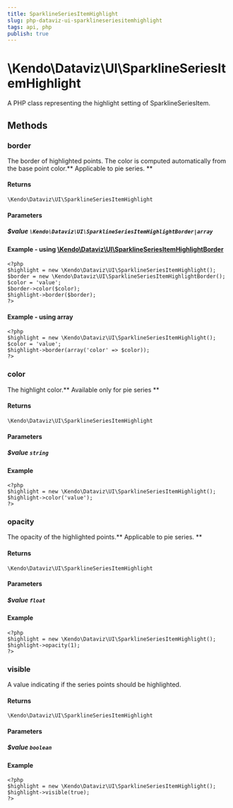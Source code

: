 ```yaml
---
title: SparklineSeriesItemHighlight
slug: php-dataviz-ui-sparklineseriesitemhighlight
tags: api, php
publish: true
---
```


# \Kendo\Dataviz\UI\SparklineSeriesItemHighlight

A PHP class representing the highlight setting of SparklineSeriesItem.


## Methods

### border

The border of highlighted points. The color is computed automatically from the base point color.** Applicable to pie series. **

#### Returns
`\Kendo\Dataviz\UI\SparklineSeriesItemHighlight`

#### Parameters

##### $value `\Kendo\Dataviz\UI\SparklineSeriesItemHighlightBorder|array`


#### Example - using [\Kendo\Dataviz\UI\SparklineSeriesItemHighlightBorder](/api/wrappers/php/Kendo/Dataviz/UI/SparklineSeriesItemHighlightBorder)
    <?php
    $highlight = new \Kendo\Dataviz\UI\SparklineSeriesItemHighlight();
    $border = new \Kendo\Dataviz\UI\SparklineSeriesItemHighlightBorder();
    $color = 'value';
    $border->color($color);
    $highlight->border($border);
    ?>

#### Example - using array

    <?php
    $highlight = new \Kendo\Dataviz\UI\SparklineSeriesItemHighlight();
    $color = 'value';
    $highlight->border(array('color' => $color));
    ?>

### color
The highlight color.** Available only for pie series **

#### Returns
`\Kendo\Dataviz\UI\SparklineSeriesItemHighlight`

#### Parameters

##### $value `string`



#### Example 
    <?php
    $highlight = new \Kendo\Dataviz\UI\SparklineSeriesItemHighlight();
    $highlight->color('value');
    ?>

### opacity
The opacity of the highlighted points.** Applicable to pie series. **

#### Returns
`\Kendo\Dataviz\UI\SparklineSeriesItemHighlight`

#### Parameters

##### $value `float`



#### Example 
    <?php
    $highlight = new \Kendo\Dataviz\UI\SparklineSeriesItemHighlight();
    $highlight->opacity(1);
    ?>

### visible
A value indicating if the series points should be highlighted.

#### Returns
`\Kendo\Dataviz\UI\SparklineSeriesItemHighlight`

#### Parameters

##### $value `boolean`



#### Example 
    <?php
    $highlight = new \Kendo\Dataviz\UI\SparklineSeriesItemHighlight();
    $highlight->visible(true);
    ?>

 
